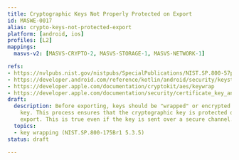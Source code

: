 ```yaml
---
title: Cryptographic Keys Not Properly Protected on Export
id: MASWE-0017
alias: crypto-keys-not-protected-export
platform: [android, ios]
profiles: [L2]
mappings:
  masvs-v2: [MASVS-CRYPTO-2, MASVS-STORAGE-1, MASVS-NETWORK-1]

refs:
- https://nvlpubs.nist.gov/nistpubs/SpecialPublications/NIST.SP.800-57pt1r5.pdf
- https://developer.android.com/reference/kotlin/android/security/keystore/KeyProtection
- https://developer.apple.com/documentation/cryptokit/aes/keywrap
- https://developer.apple.com/documentation/security/certificate_key_and_trust_services/keys/storing_keys_as_data#2933723
draft:
  description: Before exporting, keys should be "wrapped" or encrypted with another
    key. This process ensures that the cryptographic key is protected during and after
    export. This is true even if the key is sent over a secure channel.
  topics:
  - key wrapping (NIST.SP.800-175Br1 5.3.5)
status: draft

---
```


